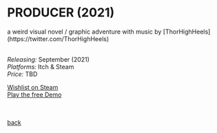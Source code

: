 <h1>PRODUCER (2021)</h1>
a weird visual novel / graphic adventure with music by [ThorHighHeels](https://twitter.com/ThorHighHeels)<br><br>

*Releasing:* September (2021)<br>
*Platforms:* Itch & Steam<br>
*Price:* TBD<br>

[Wishlist on Steam](https://store.steampowered.com/app/1667320/PRODUCER_2021/) <br>
[Play the free Demo](https://stuffedwombat.itch.io/producer-2021-demo)


<br><br>
[back](index)
